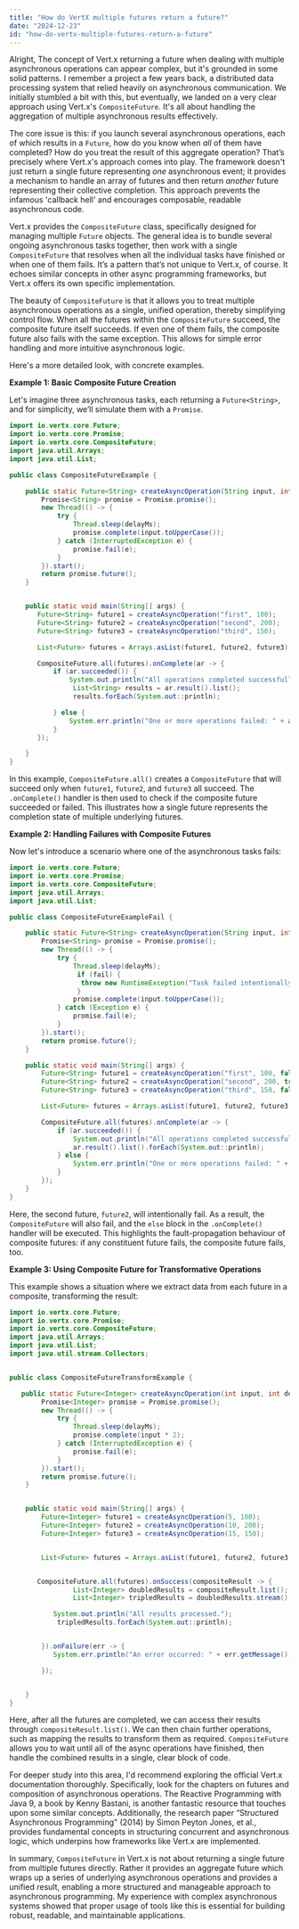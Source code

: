 ```yaml
---
title: "How do VertX multiple futures return a future?"
date: "2024-12-23"
id: "how-do-vertx-multiple-futures-return-a-future"
---
```


Alright,  The concept of Vert.x returning a future when dealing with multiple asynchronous operations can appear complex, but it's grounded in some solid patterns. I remember a project a few years back, a distributed data processing system that relied heavily on asynchronous communication. We initially stumbled a bit with this, but eventually, we landed on a very clear approach using Vert.x's `CompositeFuture`. It's all about handling the aggregation of multiple asynchronous results effectively.

The core issue is this: if you launch several asynchronous operations, each of which results in a `Future`, how do you know when *all* of them have completed? How do you treat the result of this aggregate operation? That’s precisely where Vert.x's approach comes into play. The framework doesn't just return a single future representing *one* asynchronous event; it provides a mechanism to handle an array of futures and then return *another* future representing their collective completion. This approach prevents the infamous 'callback hell' and encourages composable, readable asynchronous code.

Vert.x provides the `CompositeFuture` class, specifically designed for managing multiple `Future` objects. The general idea is to bundle several ongoing asynchronous tasks together, then work with a single `CompositeFuture` that resolves when all the individual tasks have finished or when one of them fails. It’s a pattern that’s not unique to Vert.x, of course. It echoes similar concepts in other async programming frameworks, but Vert.x offers its own specific implementation.

The beauty of `CompositeFuture` is that it allows you to treat multiple asynchronous operations as a single, unified operation, thereby simplifying control flow. When all the futures within the `CompositeFuture` succeed, the composite future itself succeeds. If even one of them fails, the composite future also fails with the same exception. This allows for simple error handling and more intuitive asynchronous logic.

Here's a more detailed look, with concrete examples.

**Example 1: Basic Composite Future Creation**

Let's imagine three asynchronous tasks, each returning a `Future<String>`, and for simplicity, we’ll simulate them with a `Promise`.

```java
import io.vertx.core.Future;
import io.vertx.core.Promise;
import io.vertx.core.CompositeFuture;
import java.util.Arrays;
import java.util.List;

public class CompositeFutureExample {

    public static Future<String> createAsyncOperation(String input, int delayMs) {
        Promise<String> promise = Promise.promise();
        new Thread(() -> {
            try {
                Thread.sleep(delayMs);
                promise.complete(input.toUpperCase());
            } catch (InterruptedException e) {
                promise.fail(e);
            }
        }).start();
        return promise.future();
    }


    public static void main(String[] args) {
       Future<String> future1 = createAsyncOperation("first", 100);
       Future<String> future2 = createAsyncOperation("second", 200);
       Future<String> future3 = createAsyncOperation("third", 150);

       List<Future> futures = Arrays.asList(future1, future2, future3);

       CompositeFuture.all(futures).onComplete(ar -> {
           if (ar.succeeded()) {
               System.out.println("All operations completed successfully.");
                List<String> results = ar.result().list();
                results.forEach(System.out::println);

           } else {
               System.err.println("One or more operations failed: " + ar.cause());
           }
       });

    }
}
```

In this example, `CompositeFuture.all()` creates a `CompositeFuture` that will succeed only when `future1`, `future2`, and `future3` all succeed. The `.onComplete()` handler is then used to check if the composite future succeeded or failed. This illustrates how a single future represents the completion state of multiple underlying futures.

**Example 2: Handling Failures with Composite Futures**

Now let's introduce a scenario where one of the asynchronous tasks fails:

```java
import io.vertx.core.Future;
import io.vertx.core.Promise;
import io.vertx.core.CompositeFuture;
import java.util.Arrays;
import java.util.List;

public class CompositeFutureExampleFail {

    public static Future<String> createAsyncOperation(String input, int delayMs, boolean fail) {
        Promise<String> promise = Promise.promise();
        new Thread(() -> {
            try {
                Thread.sleep(delayMs);
                 if (fail) {
                  throw new RuntimeException("Task failed intentionally!");
                 }
                promise.complete(input.toUpperCase());
            } catch (Exception e) {
                promise.fail(e);
            }
        }).start();
        return promise.future();
    }

    public static void main(String[] args) {
        Future<String> future1 = createAsyncOperation("first", 100, false);
        Future<String> future2 = createAsyncOperation("second", 200, true);
        Future<String> future3 = createAsyncOperation("third", 150, false);

        List<Future> futures = Arrays.asList(future1, future2, future3);

        CompositeFuture.all(futures).onComplete(ar -> {
            if (ar.succeeded()) {
                System.out.println("All operations completed successfully.");
                ar.result().list().forEach(System.out::println);
            } else {
                System.err.println("One or more operations failed: " + ar.cause());
            }
        });
    }
}
```

Here, the second future, `future2`, will intentionally fail. As a result, the `CompositeFuture` will also fail, and the `else` block in the `.onComplete()` handler will be executed. This highlights the fault-propagation behaviour of composite futures: if any constituent future fails, the composite future fails, too.

**Example 3: Using Composite Future for Transformative Operations**

This example shows a situation where we extract data from each future in a composite, transforming the result:

```java
import io.vertx.core.Future;
import io.vertx.core.Promise;
import io.vertx.core.CompositeFuture;
import java.util.Arrays;
import java.util.List;
import java.util.stream.Collectors;


public class CompositeFutureTransformExample {

   public static Future<Integer> createAsyncOperation(int input, int delayMs) {
        Promise<Integer> promise = Promise.promise();
        new Thread(() -> {
            try {
                Thread.sleep(delayMs);
                promise.complete(input * 2);
            } catch (InterruptedException e) {
                promise.fail(e);
            }
        }).start();
        return promise.future();
    }


    public static void main(String[] args) {
        Future<Integer> future1 = createAsyncOperation(5, 100);
        Future<Integer> future2 = createAsyncOperation(10, 200);
        Future<Integer> future3 = createAsyncOperation(15, 150);


        List<Future> futures = Arrays.asList(future1, future2, future3);


       CompositeFuture.all(futures).onSuccess(compositeResult -> {
                List<Integer> doubledResults = compositeResult.list();
                List<Integer> tripledResults = doubledResults.stream().map(number -> number * 3).collect(Collectors.toList());

           System.out.println("All results processed.");
            tripledResults.forEach(System.out::println);


        }).onFailure(err -> {
           System.err.println("An error occurred: " + err.getMessage());

        });


    }
}
```

Here, after all the futures are completed, we can access their results through `compositeResult.list()`. We can then chain further operations, such as mapping the results to transform them as required. `CompositeFuture` allows you to wait until all of the async operations have finished, then handle the combined results in a single, clear block of code.

For deeper study into this area, I'd recommend exploring the official Vert.x documentation thoroughly. Specifically, look for the chapters on futures and composition of asynchronous operations. The Reactive Programming with Java 9, a book by Kenny Bastani, is another fantastic resource that touches upon some similar concepts. Additionally, the research paper “Structured Asynchronous Programming" (2014) by Simon Peyton Jones, et al., provides fundamental concepts in structuring concurrent and asynchronous logic, which underpins how frameworks like Vert.x are implemented.

In summary, `CompositeFuture` in Vert.x is not about returning a single future from multiple futures directly. Rather it provides an aggregate future which wraps up a series of underlying asynchronous operations and provides a unified result, enabling a more structured and manageable approach to asynchronous programming. My experience with complex asynchronous systems showed that proper usage of tools like this is essential for building robust, readable, and maintainable applications.
